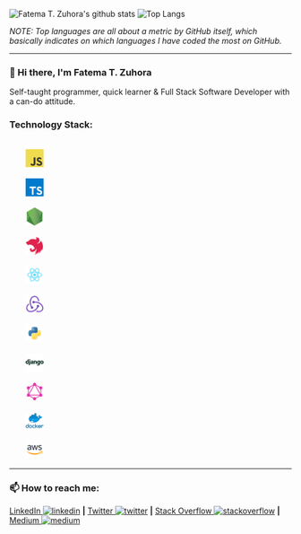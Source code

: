 ![Fatema T. Zuhora's github stats](https://github-readme-stats.vercel.app/api?username=fatematzuhora&show_icons=true&theme=nightowl)
![Top Langs](https://github-readme-stats.vercel.app/api/top-langs/?username=fatematzuhora&theme=nightowl)

*NOTE: Top languages are all about a metric by GitHub itself, which basically indicates on which languages I have coded the most on GitHub.*

---

### 👋 Hi there, I'm Fatema T. Zuhora

Self-taught programmer, quick learner & Full Stack Software Developer with a can-do attitude.

### Technology Stack:

<code>
    <img height="32" src="https://raw.githubusercontent.com/github/explore/master/topics/javascript/javascript.png">
</code>
<code>
    <img height="32" src="https://raw.githubusercontent.com/github/explore/master/topics/typescript/typescript.png">
</code>
<code>
    <img height="32" src="https://raw.githubusercontent.com/github/explore/master/topics/nodejs/nodejs.png">
</code>
<code>
    <img height="32" src="https://raw.githubusercontent.com/github/explore/master/topics/nestjs/nestjs.png">
</code>
<code>
    <img height="32" src="https://raw.githubusercontent.com/github/explore/master/topics/react/react.png">
</code>
<code>
    <img height="32" src="https://raw.githubusercontent.com/github/explore/master/topics/redux/redux.png">
</code>
<code>
    <img height="32" src="https://raw.githubusercontent.com/github/explore/master/topics/python/python.png">
</code>
<code>
    <img height="32" src="https://raw.githubusercontent.com/github/explore/master/topics/django/django.png">
</code>
<code>
    <img height="32" src="https://raw.githubusercontent.com/github/explore/master/topics/graphql/graphql.png">
</code>
<code>
    <img height="32" src="https://raw.githubusercontent.com/github/explore/master/topics/docker/docker.png">
</code>
<code>
    <img height="32" src="https://raw.githubusercontent.com/github/explore/master/topics/aws/aws.png">
</code>

---

### 📫 How to reach me:

[LinkedIn <img height="20" width="20" src="https://cdn.jsdelivr.net/npm/simple-icons@v3/icons/linkedin.svg" alt="linkedin"/>](https://www.linkedin.com/in/fatematzuhora/)
**|**
[Twitter <img height="20" width="20" src="https://cdn.jsdelivr.net/npm/simple-icons@v3/icons/twitter.svg" alt="twitter"/>](https://twitter.com/fatematzuhora)
**|**
[Stack Overflow <img height="20" width="20" src="https://cdn.jsdelivr.net/npm/simple-icons@v3/icons/stackoverflow.svg" alt="stackoverflow"/>](https://stackoverflow.com/users/5403883/fatema-t-zuhora)
**|**
[Medium <img height="20" width="20" src="https://cdn.jsdelivr.net/npm/simple-icons@v3/icons/medium.svg" alt="medium"/>](https://medium.com/@fatematzuhora)

<!--
**fatematzuhora/fatematzuhora** is a ✨ _special_ ✨ repository because its `README.md` (this file) appears on your GitHub profile.

Here are some ideas to get you started:

- 🔭 I’m currently working on ...
- 🌱 I’m currently learning ...
- 👯 I’m looking to collaborate on ...
- 🤔 I’m looking for help with ...
- 💬 Ask me about ...
- 📫 How to reach me: ...
- 😄 Pronouns: ...
- ⚡ Fun fact: ...
-->
